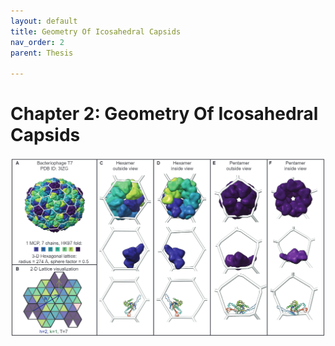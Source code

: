 ```yaml
---
layout: default
title: Geometry Of Icosahedral Capsids
nav_order: 2
parent: Thesis

---
```


# Chapter 2: Geometry Of Icosahedral Capsids
![myimg](img.png)
